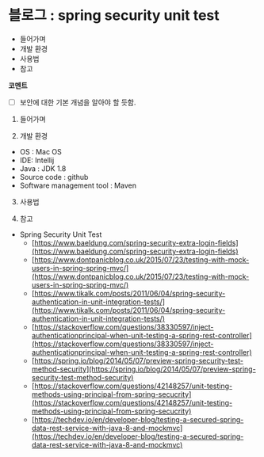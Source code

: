 # 블로그 : spring security unit test
* 들어가며
* 개발 환경
* 사용법
* 참고

**코멘트**
- [ ] 보안에 대한 기본 개념을 알아야 할 듯함.

1. 들어가며

2. 개발 환경

* OS : Mac OS
* IDE: Intellij
* Java : JDK 1.8
* Source code : github
* Software management tool : Maven

3. 사용법

4. 참고

* Spring Security Unit Test
	* [https://www.baeldung.com/spring-security-extra-login-fields](https://www.baeldung.com/spring-security-extra-login-fields)
	* [https://www.dontpanicblog.co.uk/2015/07/23/testing-with-mock-users-in-spring-spring-mvc/](https://www.dontpanicblog.co.uk/2015/07/23/testing-with-mock-users-in-spring-spring-mvc/)
	* [https://www.tikalk.com/posts/2011/06/04/spring-security-authentication-in-unit-integration-tests/](https://www.tikalk.com/posts/2011/06/04/spring-security-authentication-in-unit-integration-tests/)
	* [https://stackoverflow.com/questions/38330597/inject-authenticationprincipal-when-unit-testing-a-spring-rest-controller](https://stackoverflow.com/questions/38330597/inject-authenticationprincipal-when-unit-testing-a-spring-rest-controller)
	* [https://spring.io/blog/2014/05/07/preview-spring-security-test-method-security](https://spring.io/blog/2014/05/07/preview-spring-security-test-method-security)
	* [https://stackoverflow.com/questions/42148257/unit-testing-methods-using-principal-from-spring-secucrity](https://stackoverflow.com/questions/42148257/unit-testing-methods-using-principal-from-spring-secucrity)
	* [https://techdev.io/en/developer-blog/testing-a-secured-spring-data-rest-service-with-java-8-and-mockmvc](https://techdev.io/en/developer-blog/testing-a-secured-spring-data-rest-service-with-java-8-and-mockmvc)